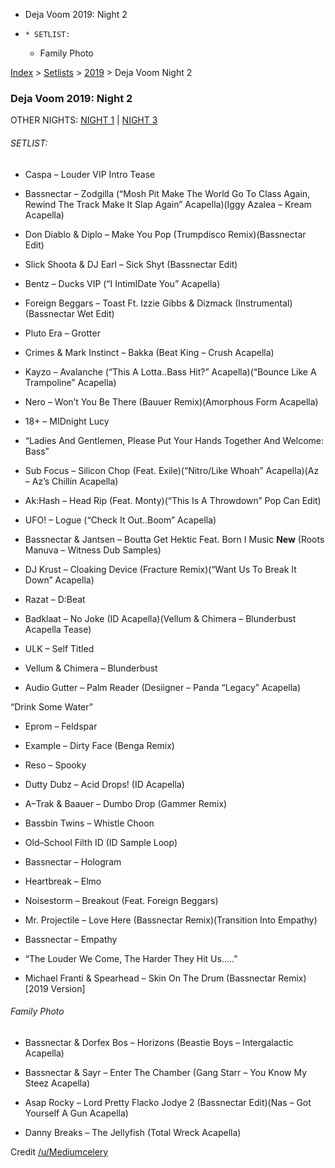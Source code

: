   * Deja Voom 2019: Night 2
  *     * SETLIST:
    * Family Photo

[Index](https://www.reddit.com/r/bassnectar/wiki/index) >
[Setlists](https://www.reddit.com/r/bassnectar/wiki/interactive/setlists) >
[2019](https://www.reddit.com/r/bassnectar/wiki/interactive/setlists/2019) >
Deja Voom Night 2

### Deja Voom 2019: Night 2

OTHER NIGHTS: [NIGHT 1](https://www.reddit.com/r/bassnectar/wiki/interactive/setlists/2019/dejavoom1) | [NIGHT 3](https://www.reddit.com/r/bassnectar/wiki/interactive/setlists/2019/dejavoom3)

###### SETLIST:

  * Caspa – Louder VIP Intro Tease

  * Bassnectar – Zodgilla (“Mosh Pit Make The World Go To Class Again, Rewind The Track Make It Slap Again” Acapella)(Iggy Azalea – Kream Acapella)

  * Don Diablo & Diplo – Make You Pop (Trumpdisco Remix)(Bassnectar Edit)

  * Slick Shoota & DJ Earl – Sick Shyt (Bassnectar Edit)

  * Bentz – Ducks VIP (“I IntimIDate You” Acapella)

  * Foreign Beggars – Toast Ft. Izzie Gibbs & Dizmack (Instrumental)(Bassnectar Wet Edit)

  * Pluto Era – Grotter

  * Crimes & Mark Instinct – Bakka (Beat King – Crush Acapella)

  * Kayzo – Avalanche (“This A Lotta..Bass Hit?” Acapella)(“Bounce Like A Trampoline” Acapella)

  * Nero – Won’t You Be There (Bauuer Remix)(Amorphous Form Acapella)

  * 18+ – MIDnight Lucy

  * “Ladies And Gentlemen, Please Put Your Hands Together And Welcome: Bass”

  * Sub Focus – Silicon Chop (Feat. Exile)(“Nitro/Like Whoah” Acapella)(Az – Az’s Chillin Acapella)

  * Ak:Hash – Head Rip (Feat. Monty)(“This Is A Throwdown” Pop Can Edit)

  * UFO! – Logue (“Check It Out..Boom” Acapella)

  * Bassnectar & Jantsen – Boutta Get Hektic Feat. Born I Music **New** (Roots Manuva – Witness Dub Samples)

  * DJ Krust – Cloaking Device (Fracture Remix)(“Want Us To Break It Down” Acapella)

  * Razat – D:Beat

  * Badklaat – No Joke (ID Acapella)(Vellum & Chimera – Blunderbust Acapella Tease)

  * ULK – Self Titled

  * Vellum & Chimera – Blunderbust

  * Audio Gutter – Palm Reader (Desiigner – Panda “Legacy” Acapella)

“Drink Some Water”

  * Eprom – Feldspar

  * Example – Dirty Face (Benga Remix)

  * Reso – Spooky

  * Dutty Dubz – Acid Drops! (ID Acapella)

  * A–Trak & Baauer – Dumbo Drop (Gammer Remix)

  * Bassbin Twins – Whistle Choon

  * Old–School Filth ID (ID Sample Loop)

  * Bassnectar – Hologram

  * Heartbreak – Elmo

  * Noisestorm – Breakout (Feat. Foreign Beggars)

  * Mr. Projectile – Love Here (Bassnectar Remix)(Transition Into Empathy)

  * Bassnectar – Empathy

  * “The Louder We Come, The Harder They Hit Us…..”

  * Michael Franti & Spearhead – Skin On The Drum (Bassnectar Remix)[2019 Version]

###### Family Photo

  * Bassnectar & Dorfex Bos – Horizons (Beastie Boys – Intergalactic Acapella)

  * Bassnectar & Sayr – Enter The Chamber (Gang Starr – You Know My Steez Acapella)

  * Asap Rocky – Lord Pretty Flacko Jodye 2 (Bassnectar Edit)(Nas – Got Yourself A Gun Acapella)

  * Danny Breaks – The Jellyfish (Total Wreck Acapella)

Credit [/u/Mediumcelery](/u/Mediumcelery)

